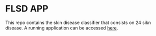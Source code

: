 # FLSD APP
This repo contains the skin disease classifier that consists on 24 sikn disease. A running application can be accessed [here](https://abdulrafay97-skin-disease-classification-efficient-n-app-qmw5x9.streamlitapp.com/). 
